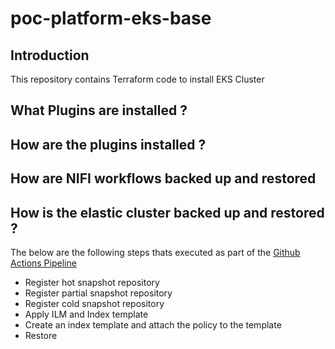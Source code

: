 # poc-platform-eks-base 


## Introduction 

This repository contains Terraform code to install EKS Cluster


## What Plugins are installed ?

## How are the plugins installed ?

## How are NIFI workflows backed up and restored 

## How is the elastic cluster backed up and restored ?

The below are the following steps thats executed as part of the [Github Actions Pipeline](.github/workflows/test.yaml)

* Register hot snapshot repository
* Register partial snapshot repository
* Register cold snapshot repository
* Apply ILM and Index template
* Create an index template and attach the policy to the template
* Restore
